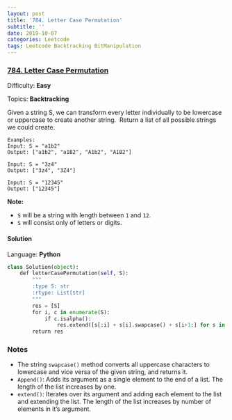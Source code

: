 ```yaml
---
layout: post
title: '784. Letter Case Permutation'
subtitle: ''
date: 2019-10-07
categories: Leetcode
tags: Leetcode Backtracking BitManipulation
---
```

### [784\. Letter Case Permutation](https://leetcode.com/problems/letter-case-permutation/)

Difficulty: **Easy**

Topics: **Backtracking**


Given a string S, we can transform every letter individually to be lowercase or uppercase to create another string.  Return a list of all possible strings we could create.

```
Examples:
Input: S = "a1b2"
Output: ["a1b2", "a1B2", "A1b2", "A1B2"]

Input: S = "3z4"
Output: ["3z4", "3Z4"]

Input: S = "12345"
Output: ["12345"]
```

**Note:**

*   `S` will be a string with length between `1` and `12`.
*   `S` will consist only of letters or digits.


#### Solution

Language: **Python**

```python
class Solution(object):
    def letterCasePermutation(self, S):
        """
        :type S: str
        :rtype: List[str]
        """
        res = [S]
        for i, c in enumerate(S):
            if c.isalpha():
                res.extend([s[:i] + s[i].swapcase() + s[i+1:] for s in res])
        return res
```

### Notes
- The string `swapcase()` method converts all uppercase characters to lowercase and vice versa of the given string, and returns it.
- `Append()`: Adds its argument as a single element to the end of a list. The length of the list increases by one.
- `extend()`: Iterates over its argument and adding each element to the list and extending the list. The length of the list increases by number of elements in it’s argument.
